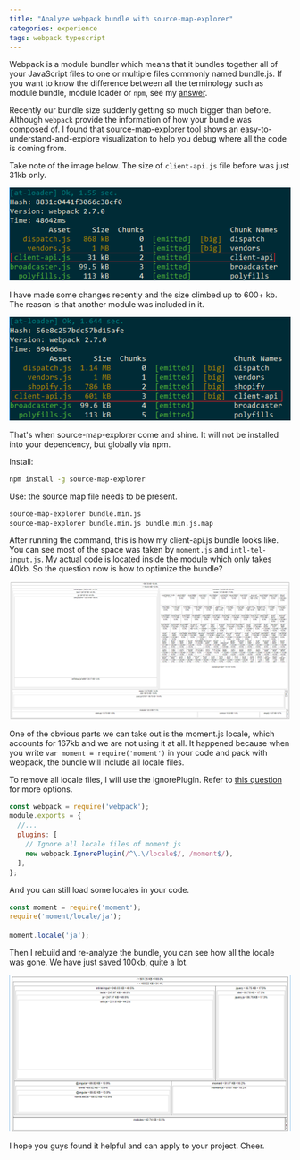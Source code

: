 ```yaml
---
title: "Analyze webpack bundle with source-map-explorer"
categories: experience
tags: webpack typescript
---
```


Webpack is a module bundler which means that it bundles together all of your JavaScript files to one or multiple files commonly named bundle.js. If you want to know the difference between all the terminology such as module bundle, module loader or `npm`, see my [answer](https://stackoverflow.com/a/39825582/3375906).

Recently our bundle size suddenly getting so much bigger than before. Although `webpack` provide the information of how your bundle was composed of. I found that [source-map-explorer](https://github.com/danvk/source-map-explorer) tool shows an easy-to-understand-and-explore visualization to help you debug where all the code is coming from.

Take note of the image below. The size of `client-api.js` file before was just 31kb only.

![analyze webpack bundle source-map-explorer](https://github.com/trungk18/trungk18.github.io/raw/master/img/blog/alalyze-webpack-01.png)

I have made some changes recently and the size climbed up to 600+ kb. The reason is that another module was included in it.

![analyze webpack bundle source-map-explorer](https://github.com/trungk18/trungk18.github.io/raw/master/img/blog/alalyze-webpack-02.png)

That's when source-map-explorer come and shine. It will not be installed into your dependency, but globally via npm.

Install:

```bash
npm install -g source-map-explorer
```

Use: the source map file needs to be present.

```bash
source-map-explorer bundle.min.js
source-map-explorer bundle.min.js bundle.min.js.map
```

After running the command, this is how my client-api.js bundle looks like. You can see most of the space was taken by `moment.js` and `intl-tel-input.js`. My actual code is located inside the module which only takes 40kb. So the question now is how to optimize the bundle?

![analyze webpack bundle source-map-explorer](https://github.com/trungk18/trungk18.github.io/raw/master/img/blog/alalyze-webpack-03.png)

One of the obvious parts we can take out is the moment.js locale, which accounts for 167kb and we are not using it at all. It happened because when you write `var moment = require('moment')` in your code and pack with webpack, the bundle will include all locale files.

To remove all locale files, I will use the IgnorePlugin. Refer to [this question](https://stackoverflow.com/q/25384360/3375906) for more options.

```javascript
const webpack = require('webpack');
module.exports = {
  //...
  plugins: [
    // Ignore all locale files of moment.js
    new webpack.IgnorePlugin(/^\.\/locale$/, /moment$/),
  ],
};
```

And you can still load some locales in your code.

```javascript
const moment = require('moment');
require('moment/locale/ja');

moment.locale('ja');
```

Then I rebuild and re-analyze the bundle, you can see how all the locale was gone. We have just saved 100kb, quite a lot.

![analyze webpack bundle source-map-explorer](https://github.com/trungk18/trungk18.github.io/raw/master/img/blog/alalyze-webpack-04.png)

I hope you guys found it helpful and can apply to your project. Cheer.